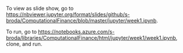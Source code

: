 To view as slide show, go to https://nbviewer.jupyter.org/format/slides/github/s-broda/ComputationalFinance/blob/master/jupyter/week1.ipynb.

To run, go to https://notebooks.azure.com/s-broda/libraries/ComputationalFinance/html/jupyter/week1/week1.ipynb, clone, and run.
